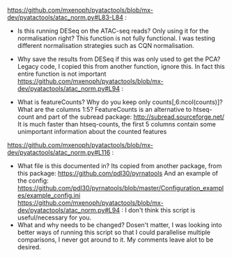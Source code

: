https://github.com/mxenoph/pyatactools/blob/mx-dev/pyatactools/atac_norm.py#L83-L84 :

 * Is this running DESeq on the ATAC-seq reads? Only using it for the
 normalisation right?
This function is not fully functional. I was testing different normalisation strategies such as CQN normalisation. 
 * Why save the results from DESeq if this was only used to get the PCA?
Legacy code, I copied this from another function, ignore this. In fact this entire function is not important
https://github.com/mxenoph/pyatactools/blob/mx-dev/pyatactools/atac_norm.py#L94 :

 * What is featureCounts? Why do you keep only counts[,6:ncol(counts)]? What are
 the columns 1:5?
FeatureCounts is an alternative to htseq-count and part of the subread package: http://subread.sourceforge.net/
It is much faster than htseq-counts, the first 5 columns contain some unimportant information about the counted features

https://github.com/mxenoph/pyatactools/blob/mx-dev/pyatactools/atac_norm.py#L116 :

 * What file is this documented in?
Its copied from another package, from this package:
https://github.com/pdl30/pyrnatools 
And an example of the config:
https://github.com/pdl30/pyrnatools/blob/master/Configuration_examples/example_config.ini
https://github.com/mxenoph/pyatactools/blob/mx-dev/pyatactools/atac_norm.py#L94 :
 I don't think this script is useful/necessary for you.
 * What and why needs to be changed?
Dosen't matter, I was looking into better ways of running this script so that I could parallelise multiple comparisons, I never got around to it. My comments leave alot to be desired.
